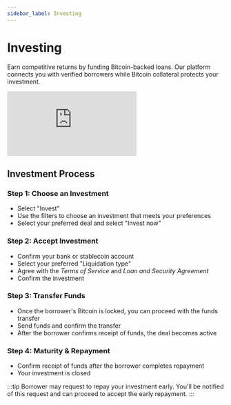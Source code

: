 ```yaml
---
sidebar_label: Investing
---
```


# Investing

Earn competitive returns by funding Bitcoin-backed loans. Our platform connects you with verified borrowers while Bitcoin collateral protects your investment.

<div style={{position: 'relative', paddingBottom: '56.25%', height: 0, overflow: 'hidden', width: '100%', marginBottom: '2rem'}}>
  <iframe
    src="https://www.youtube.com/embed/aieyYLqv3qA"
    title="How to Invest and Earn Interest"
    style={{position: 'absolute', top: 0, left: 0, width: '100%', height: '100%'}}
    frameBorder="0"
    allow="accelerometer; autoplay; clipboard-write; encrypted-media; gyroscope; picture-in-picture"
    allowFullScreen>
  </iframe>
</div>

## Investment Process

### Step 1: Choose an Investment

- Select "Invest"
- Use the filters to choose an investment that meets your preferences
- Select your preferred deal and select "Invest now"

### Step 2: Accept Investment

- Confirm your bank or stablecoin account
- Select your preferred "Liquidation type"
- Agree with the *Terms of Service* and *Loan and Security Agreement*
- Confirm the investment

### Step 3: Transfer Funds

- Once the borrower's Bitcoin is locked, you can proceed with the funds transfer
- Send funds and confirm the transfer
- After the borrower confirms receipt of funds, the deal becomes active

### Step 4: Maturity & Repayment

- Confirm receipt of funds after the borrower completes repayment
- Your investment is closed

:::tip
Borrower may request to repay your investment early. You'll be notified of this request and can proceed to accept the early repayment.
:::